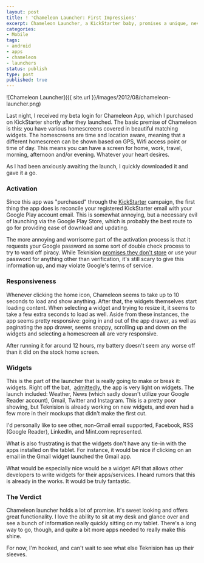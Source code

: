 ```yaml
---
layout: post
title: ! 'Chameleon Launcher: First Impressions'
excerpt: Chameleon Launcher, a KickStarter baby, promises a unique, never-before-seen Android homescreen experience. Does it deliver?
categories:
- Mobile
tags:
- android
- apps
- chameleon
- launchers
status: publish
type: post
published: true
---
```

![Chameleon Launcher]({{ site.url }}/images/2012/08/chameleon-launcher.png)

Last night, I received my beta login for Chameleon App, which I purchased on KickStarter shortly after they launched.
The basic premise of Chameleon is this: you have various homescreens covered in beautiful matching widgets. The
homescreens are time and location aware, meaning that a different homescreen can be shown based on GPS, Wifi access
point or time of day. This means you can have a screen for home, work, travel, morning, afternoon and/or evening.
Whatever your heart desires.

As I had been anxiously awaiting the launch, I quickly downloaded it and gave it a go.

### Activation
Since this app was "purchased" through the [KickStarter](http://kickstarter.com) campaign, the first thing the app
does is reconcile your registered KickStarter email with your Google Play account email. This is somewhat annoying,
but a necessary evil of launching via the Google Play Store, which is probably the best route to go for providing
ease of download and updating.

The more annoying and worrisome part of the activation process is that it requests your Google password as some sort
of double check process to try to ward off piracy. While Teknision
[promises they don't store](https://twitter.com/Chameleon_App/status/232664309434568705) or use your password for
anything other than verification, it's still scary to give this information up, and may violate Google's terms
of service.

### Responsiveness
Whenever clicking the home icon, Chameleon seems to take up to 10 seconds to load and show anything. After that, the
widgets themselves start loading content. When selecting a widget and trying to resize it, it seems to take a few
extra seconds to load as well. Aside from these instances, the app seems pretty responsive: going in and out of the
app drawer, as well as paginating the app drawer, seems snappy, scrolling up and down on the widgets and selecting a
homescreen all are very responsive.

After running it for around 12 hours, my battery doesn't seem any worse off than it did on the stock home screen.

### Widgets
This is the part of the launcher that is really going to make or break it: widgets. Right off the bat, 
[admittedly](https://twitter.com/Chameleon_App/status/232655796775829506), the app is very light on widgets. The
launch included: Weather, News (which sadly doesn't utilize your Google Reader account), Gmail, Twitter and
Instagram. This is a pretty poor showing, but Teknision is already working on new widgets, and even had a few more
in their mockups that didn't make the first cut.

I'd personally like to see other, non-Gmail email supported, Facebook, RSS (Google Reader), LinkedIn,
and Mint.com represented.

What is also frustrating is that the widgets don't have any tie-in with the apps installed on the tablet. For
instance, it would be nice if clicking on an email in the Gmail widget launched the Gmail app.

What would be especially nice would be a widget API that allows other developers to write widgets for their
apps/services. I heard rumors that this is already in the works. It would be truly fantastic.

### The Verdict
Chameleon launcher holds a lot of promise. It's sweet looking and offers great functionality. I love the ability to
sit at my desk and glance over and see a bunch of information really quickly sitting on my tablet. There's a long
way to go, though, and quite a bit more apps needed to really make this shine.

For now, I'm hooked, and can't wait to see what else Teknision has up their sleeves.
